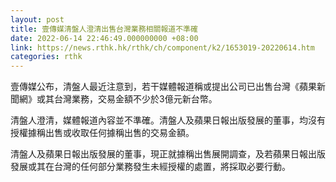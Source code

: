 ```yaml
---
layout: post
title: 壹傳媒清盤人澄清出售台灣業務相關報道不準確
date: 2022-06-14 22:46:49.000000000 +08:00
link: https://news.rthk.hk/rthk/ch/component/k2/1653019-20220614.htm
categories: rthk
---
```


壹傳媒公布，清盤人最近注意到，若干媒體報道稱或提出公司已出售台灣《蘋果新聞網》或其台灣業務，交易金額不少於3億元新台幣。

清盤人澄清，媒體報道內容並不準確。清盤人及蘋果日報出版發展的董事，均沒有授權據稱出售或收取任何據稱出售的交易金額。

清盤人及蘋果日報出版發展的董事，現正就據稱出售展開調查，及若蘋果日報出版發展或其在台灣的任何部分業務發生未經授權的處置，將採取必要行動。
